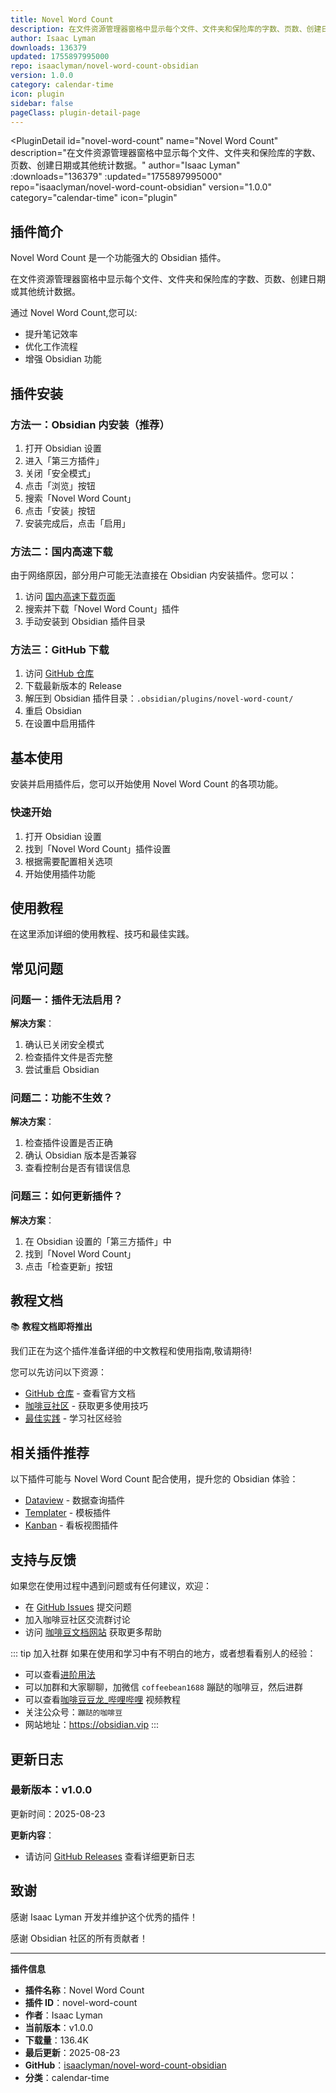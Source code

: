 ```yaml
---
title: Novel Word Count
description: 在文件资源管理器窗格中显示每个文件、文件夹和保险库的字数、页数、创建日期或其他统计数据。
author: Isaac Lyman
downloads: 136379
updated: 1755897995000
repo: isaaclyman/novel-word-count-obsidian
version: 1.0.0
category: calendar-time
icon: plugin
sidebar: false
pageClass: plugin-detail-page
---
```


<PluginDetail
  id="novel-word-count"
  name="Novel Word Count"
  description="在文件资源管理器窗格中显示每个文件、文件夹和保险库的字数、页数、创建日期或其他统计数据。"
  author="Isaac Lyman"
  :downloads="136379"
  :updated="1755897995000"
  repo="isaaclyman/novel-word-count-obsidian"
  version="1.0.0"
  category="calendar-time"
  icon="plugin"
>

<!-- AUTO_GENERATED_START -->
## 插件简介

Novel Word Count 是一个功能强大的 Obsidian 插件。

在文件资源管理器窗格中显示每个文件、文件夹和保险库的字数、页数、创建日期或其他统计数据。

通过 Novel Word Count,您可以:

- 提升笔记效率
- 优化工作流程
- 增强 Obsidian 功能

<!-- AUTO_GENERATED_END -->

<!-- AUTO_GENERATED_START -->
## 插件安装

### 方法一：Obsidian 内安装（推荐）

1. 打开 Obsidian 设置
2. 进入「第三方插件」
3. 关闭「安全模式」
4. 点击「浏览」按钮
5. 搜索「Novel Word Count」
6. 点击「安装」按钮
7. 安装完成后，点击「启用」

### 方法二：国内高速下载

由于网络原因，部分用户可能无法直接在 Obsidian 内安装插件。您可以：

1. 访问 [国内高速下载页面](/zh/documentation/obsidian-plugins-download.html)
2. 搜索并下载「Novel Word Count」插件
3. 手动安装到 Obsidian 插件目录

### 方法三：GitHub 下载

1. 访问 [GitHub 仓库](https://github.com/isaaclyman/novel-word-count-obsidian)
2. 下载最新版本的 Release
3. 解压到 Obsidian 插件目录：`.obsidian/plugins/novel-word-count/`
4. 重启 Obsidian
5. 在设置中启用插件

## 基本使用

安装并启用插件后，您可以开始使用 Novel Word Count 的各项功能。

### 快速开始

1. 打开 Obsidian 设置
2. 找到「Novel Word Count」插件设置
3. 根据需要配置相关选项
4. 开始使用插件功能

<!-- AUTO_GENERATED_END -->

<!-- CUSTOM_CONTENT_START:tutorial -->
## 使用教程

在这里添加详细的使用教程、技巧和最佳实践。

<!-- CUSTOM_CONTENT_END:tutorial -->

<!-- SHARED_CONTENT_START -->
## 常见问题

### 问题一：插件无法启用？

**解决方案**：
1. 确认已关闭安全模式
2. 检查插件文件是否完整
3. 尝试重启 Obsidian

### 问题二：功能不生效？

**解决方案**：
1. 检查插件设置是否正确
2. 确认 Obsidian 版本是否兼容
3. 查看控制台是否有错误信息

### 问题三：如何更新插件？

**解决方案**：
1. 在 Obsidian 设置的「第三方插件」中
2. 找到「Novel Word Count」
3. 点击「检查更新」按钮

## 教程文档

📚 **教程文档即将推出**

我们正在为这个插件准备详细的中文教程和使用指南,敬请期待!

您可以先访问以下资源：
- [GitHub 仓库](https://github.com/isaaclyman/novel-word-count-obsidian) - 查看官方文档
- [咖啡豆社区](/zh/bases/) - 获取更多使用技巧
- [最佳实践](/zh/best-practices/) - 学习社区经验

## 相关插件推荐

以下插件可能与 Novel Word Count 配合使用，提升您的 Obsidian 体验：

- [Dataview](/zh/plugins/dataview.html) - 数据查询插件
- [Templater](/zh/plugins/templater-obsidian.html) - 模板插件
- [Kanban](/zh/plugins/obsidian-kanban.html) - 看板视图插件

## 支持与反馈

如果您在使用过程中遇到问题或有任何建议，欢迎：

- 在 [GitHub Issues](https://github.com/isaaclyman/novel-word-count-obsidian/issues) 提交问题
- 加入咖啡豆社区交流群讨论
- 访问 [咖啡豆文档网站](https://obsidian.vip) 获取更多帮助

::: tip 加入社群
如果在使用和学习中有不明白的地方，或者想看看别人的经验：
- 可以查看[进阶用法](/zh/advanced)
- 可以加群和大家聊聊，加微信 `coffeebean1688` 蹦跶的咖啡豆，然后进群
- 可以查看[咖啡豆豆龙_哔哩哔哩](https://space.bilibili.com/618777356) 视频教程
- 关注公众号：`蹦跶的咖啡豆`
- 网站地址：https://obsidian.vip
:::
<!-- SHARED_CONTENT_END -->

<!-- AUTO_GENERATED_START -->
## 更新日志

### 最新版本：v1.0.0

更新时间：2025-08-23

**更新内容**：
- 请访问 [GitHub Releases](https://github.com/isaaclyman/novel-word-count-obsidian/releases) 查看详细更新日志

## 致谢

感谢 Isaac Lyman 开发并维护这个优秀的插件！

感谢 Obsidian 社区的所有贡献者！

---

**插件信息**
- **插件名称**：Novel Word Count
- **插件 ID**：novel-word-count
- **作者**：Isaac Lyman
- **当前版本**：v1.0.0
- **下载量**：136.4K
- **最后更新**：2025-08-23
- **GitHub**：[isaaclyman/novel-word-count-obsidian](https://github.com/isaaclyman/novel-word-count-obsidian)
- **分类**：calendar-time
<!-- AUTO_GENERATED_END -->

</PluginDetail>

